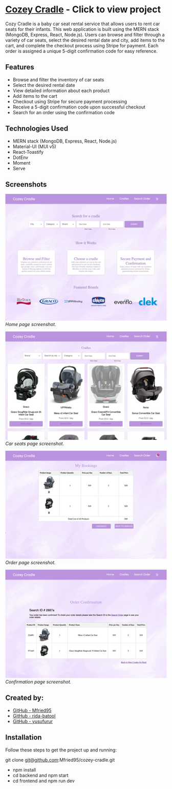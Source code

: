 # [Cozey Cradle](https://balmy-afternoon-production.up.railway.app/) - Click to view project

Cozy Cradle is a baby car seat rental service that allows users to rent car seats for their infants. This web application is built using the MERN stack (MongoDB, Express, React, Node.js). Users can browse and filter through a variety of car seats, select the desired rental date and city, add items to the cart, and complete the checkout process using Stripe for payment. Each order is assigned a unique 5-digit confirmation code for easy reference.

## Features

- Browse and filter the inventory of car seats
- Select the desired rental date
- View detailed information about each product
- Add items to the cart
- Checkout using Stripe for secure payment processing
- Receive a 5-digit confirmation code upon successful checkout
- Search for an order using the confirmation code

## Technologies Used

- MERN stack (MongoDB, Express, React, Node.js)
- Material-UI (MUI v5)
- React-Toastify
- DotEnv
- Moment
- Serve

## Screenshots

![Home page](./docs/Home.png)
_Home page screenshot._

![Cradles](./docs/Cradles.png)
_Car seats page screenshot._

![Bookings](./docs/Bookings.png)
_Order page screenshot._

![Confirmation page](./docs/Confirmed.png)
_Confirmation page screenshot._


## Created by:

- [GitHub - Mfried95](https://github.com/Mfried95)
- [GitHub - rida-batool](https://github.com/rida-batool)
- [GitHub - yusufurur](https://github.com/yusufurur)

## Installation

Follow these steps to get the project up and running:

git clone git@github.com:Mfried95/cozey-cradle.git

- npm install
- cd backend and npm start
- cd frontend and npm run dev
